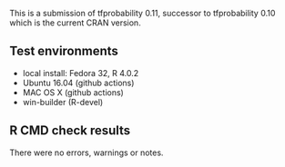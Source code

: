 This is a submission of tfprobability 0.11, successor to tfprobability 0.10 which is the current CRAN version.

## Test environments

* local install: Fedora 32, R 4.0.2
* Ubuntu 16.04 (github actions)
* MAC OS X (github actions)
* win-builder (R-devel)


## R CMD check results

There were no errors, warnings or notes.


